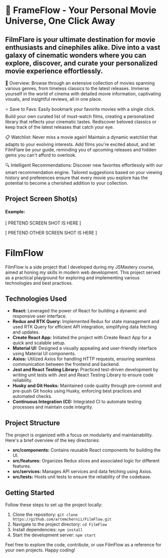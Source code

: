 # 🍿 FrameFlow - Your Personal Movie Universe, One Click Away

## FilmFlare is your ultimate destination for movie enthusiasts and cinephiles alike. Dive into a vast galaxy of cinematic wonders where you can explore, discover, and curate your personalized movie experience effortlessly.

🍿 Overview:
Browse through an extensive collection of movies spanning various genres, from timeless classics to the latest releases. Immerse yourself in the world of cinema with detailed movie information, captivating visuals, and insightful reviews, all in one place.

⭐ Save to Favs:
Easily bookmark your favorite movies with a single click. Build your own curated list of must-watch films, creating a personalized library that reflects your cinematic tastes. Rediscover beloved classics or keep track of the latest releases that catch your eye.

📋 Watchlist:
Never miss a movie again! Maintain a dynamic watchlist that adapts to your evolving interests. Add films you're excited about, and let FilmFlare be your guide, reminding you of upcoming releases and hidden gems you can't afford to overlook.

🔍 Intelligent Recommendations:
Discover new favorites effortlessly with our smart recommendation engine. Tailored suggestions based on your viewing history and preferences ensure that every movie you explore has the potential to become a cherished addition to your collection.


## Project Screen Shot(s)

#### Example:   

[ PRETEND SCREEN SHOT IS HERE ]

[ PRETEND OTHER SCREEN SHOT IS HERE ]

# FilmFlow

FilmFlow is a side project that I developed during my JSMastery course, aimed at honing my skills in modern web development. This project served as a practical playground for exploring and implementing various technologies and best practices.

## Technologies Used

- **React:** Leveraged the power of React for building a dynamic and responsive user interface.
- **Redux and RTK Query:** Implemented Redux for state management and used RTK Query for efficient API integration, simplifying data fetching and updates.
- **Create React App:** Initiated the project with Create React App for a quick and scalable setup.
- **Material UI:** Designed a visually appealing and user-friendly interface using Material UI components.
- **Axios:** Utilized Axios for handling HTTP requests, ensuring seamless communication between the frontend and backend.
- **Jest and React Testing Library:** Practiced test-driven development by writing unit tests with Jest and React Testing Library to ensure code reliability.
- **Husky and Git Hooks:** Maintained code quality through pre-commit and pre-push Git hooks using Husky, enforcing best practices and automated checks.
- **Continuous Integration (CI):** Integrated CI to automate testing processes and maintain code integrity.

## Project Structure

The project is organized with a focus on modularity and maintainability. Here's a brief overview of the key directories:

- **src/components:** Contains reusable React components for building the UI.
- **src/features:** Organizes Redux slices and associated logic for different features.
- **src/services:** Manages API services and data fetching using Axios.
- **src/tests:** Hosts unit tests to ensure the reliability of the codebase.

## Getting Started

Follow these steps to set up the project locally:

1. Clone the repository: `git clone https://github.com/artemchernii/FilmFlow.git`
2. Navigate to the project directory: `cd FilmFlow`
3. Install dependencies: `npm install`
4. Start the development server: `npm start`

Feel free to explore the code, contribute, or use FilmFlow as a reference for your own projects. Happy coding!


